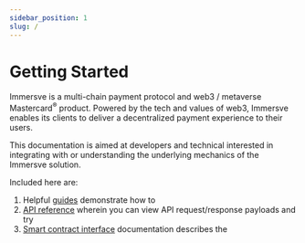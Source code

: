 ```yaml
---
sidebar_position: 1
slug: /
---
```


# Getting Started

Immersve is a multi-chain payment protocol and web3 / metaverse Mastercard<sup>®</sup> product. Powered by the tech and values of web3, Immersve enables its clients to deliver a decentralized payment experience to their users.

This documentation is aimed at developers and technical interested in integrating with or understanding the underlying mechanics of the Immersve solution.

Included here are:
1. Helpful [guides](/guides) demonstrate how to 
1. [API reference](/api-reference) wherein you can view API request/response payloads and try
1. [Smart contract interface](/contracts) documentation describes the 